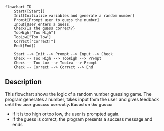 ```mermaid
flowchart TD
    Start([Start])
    Init[Initialize variables and generate a random number]
    Prompt[Prompt user to guess the number]
    Input[User enters a guess]
    Check{Is the guess correct?}
    TooHigh["Too High"]
    TooLow["Too low"]
    Correct["Correct!"]
    End([End])

    Start --> Init --> Prompt --> Input --> Check
    Check -- Too High --> TooHigh --> Prompt
    Check -- Too Low --> TooLow --> Prompt
    Check -- Correct --> Correct --> End
```

## Description 
This flowchart shows the logic of a random number guessing game. The program generates a number, takes input from the user, and gives feedback until the user guesses correctly. 
Based on the guess:
- If it is too high or too low, the user is prompted again.
- If the guess is correct, the program presents a success message and ends. 
